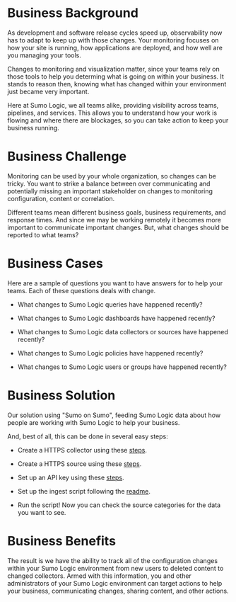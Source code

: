 Business Background
===================

As development and software release cycles speed up, observability now has to adapt to keep up with those changes. Your monitoring focuses on how your site is running, how applications are deployed, and how well are you managing your tools.

Changes to monitoring and visualization matter, since your teams rely on those tools to help you determing what is going on within your business. It stands to reason then, knowing what has changed within your environment just became very important.

Here at Sumo Logic, we all teams alike, providing visibility across teams, pipelines, and services. This allows you to understand how your work is flowing and where there are blockages, so you can take action to keep your business running.

Business Challenge
==================

Monitoring can be used by your whole organization, so changes can be tricky. You want to strike a balance between over communicating and potentially missing an important stakeholder on changes to monitoring configuration, content or correlation.

Different teams mean different business goals, business requirements, and response times. And since we may be working remotely it becomes more important to communicate important changes. But, what changes should be reported to what teams?

Business Cases
==============

Here are a sample of questions you want to have answers for to help your teams. Each of these questions deals with change.

* What changes to Sumo Logic queries have happened recently?

* What changes to Sumo Logic dashboards have happened recently?

* What changes to Sumo Logic data collectors or sources have happened recently?

* What changes to Sumo Logic policies have happened recently?

* What changes to Sumo Logic users or groups have happened recently?

Business Solution
=================

Our solution using "Sumo on Sumo", feeding Sumo Logic data about how people are working with Sumo Logic to help your business.

And, best of all, this can be done in several easy steps:

- Create a HTTPS collector using these [steps](https://help.sumologic.com/03Send-Data/Hosted-Collectors).

- Create a HTTPS source using these [steps](https://help.sumologic.com/03Send-Data/Sources/02Sources-for-Hosted-Collectors).

- Set up an API key using these [steps](https://help.sumologic.com/Manage/Security/Access-Keys).

- Set up the ingest script following the [readme](../README.md).

- Run the script! Now you can check the source categories for the data you want to see.

Business Benefits
=================

The result is we have the ability to track all of the configuration changes within your Sumo Logic environment from new users to deleted content to changed collectors. Armed with this information, you and other administrators of your Sumo Logic environment can target actions to help your business, communicating changes, sharing content, and other actions.

